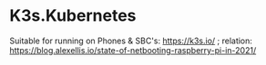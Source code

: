 # K3s.Kubernetes
Suitable for running on Phones &amp; SBC's: https://k3s.io/ ; relation: https://blog.alexellis.io/state-of-netbooting-raspberry-pi-in-2021/
